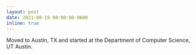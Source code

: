 ```yaml
---
layout: post
date: 2021-08-19 08:00:00-0600
inline: true
---
```


Moved to Austin, TX and started at the Department of Computer Science, UT Austin.
